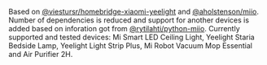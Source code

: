 Based on [@viestursr/homebridge-xiaomi-yeelight](https://github.com/viestursr/homebridge-xiaomi-yeelight) and [@aholstenson/miio](https://github.com/aholstenson/miio). Number of dependencies is reduced and support for another devices is added based on inforation got from [@rytilahti/python-miio](https://github.com/rytilahti/python-miio). Currently supported and tested devices: Mi Smart LED Ceiling Light, Yeelight Staria Bedside Lamp, Yeelight Light Strip Plus, Mi Robot Vacuum Mop Essential and Air Purifier 2H.